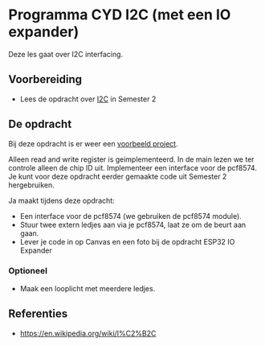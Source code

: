 # Programma CYD I2C (met een IO expander)

Deze les gaat over I2C interfacing.

## Voorbereiding

- Lees de opdracht over [I2C](https://github.com/HU-TI-DEV/TI-S2/blob/main/programma/lesprogramma/programma-i2c-1.md) in Semester 2

## De opdracht

Bij deze opdracht is er weer een [voorbeeld project](../../software/CYD/I2C/). 

Alleen read and write register is geimplementeerd. In de main lezen we ter controle alleen de chip ID uit. Implementeer een interface voor de pcf8574. Je kunt voor deze opdracht eerder gemaakte code uit Semester 2 hergebruiken. 

Ja maakt tijdens deze opdracht: 
  - Een interface voor de pcf8574 (we gebruiken de pcf8574 module).
  - Stuur twee extern ledjes aan via je pcf8574, laat ze om de beurt aan gaan. 
  - Lever je code in op Canvas en een foto bij de opdracht ESP32 IO Expander 

### Optioneel

- Maak een looplicht met meerdere ledjes. 

## Referenties

- https://en.wikipedia.org/wiki/I%C2%B2C

